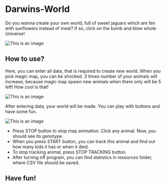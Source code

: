 # Darwins-World

Do you wanna create your own world, full of sweet jaguars which are fen with sunflowers instead of meat? If so, click on the bomb and blow whole Universe!

![This is an image](https://github.com/pvtrov/resources/blob/main/start.png)


## How to use?

Here, you can enter all data, that is required to create new world. When you pick magic map, you can be shocked.
3 times number of your animals will increase, because magic map spawn new animals when there only will be 5 left! 
How cool is that!

![This is an image](https://github.com/pvtrov/resources/blob/main/initForm.png)

After entering data, your world will be made.
You can play with buttons and have some fun.

![This is an image](https://github.com/pvtrov/resources/blob/main/tracked.png)

- Press STOP button to stop map animation. Click any animal. Now, you should see its genotype.
- When you press START button, you can track this animal and find out how many kids it has or when it died.
- To stop tracking animal, press STOP TRACKING button.
- After turning off program, you can find statistics in resources folder, where CSV file should be saved.


## Have fun!
